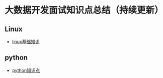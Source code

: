 # 大数据开发面试知识点总结（持续更新）

## Linux

- [linux基础知识](/docs/notes/linux/linux.md)

## python

- [python知识点](/docs/notes/python/python.md)